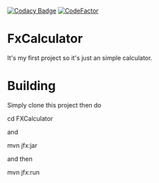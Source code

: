[![Codacy Badge](https://api.codacy.com/project/badge/Grade/2d12727d5920459fac9dae745b10fc60)](https://app.codacy.com/app/max.gilsoul/FXCalculator?utm_source=github.com&utm_medium=referral&utm_content=maxjava44/FXCalculator&utm_campaign=badger)
[![CodeFactor](https://www.codefactor.io/repository/github/maxjava44/fxcalculator/badge/master)](https://www.codefactor.io/repository/github/maxjava44/fxcalculator/overview/master)
# FxCalculator

It's my first project so it's just an simple calculator.

# Building

Simply clone this project then do

cd FXCalculator

and

mvn jfx:jar

and then 

mvn jfx:run
